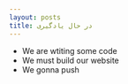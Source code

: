 ```yaml
---
layout: posts
title: در حال یادگیری 
---
```


- We are wtiting some code
- We must build our website
- We gonna push 